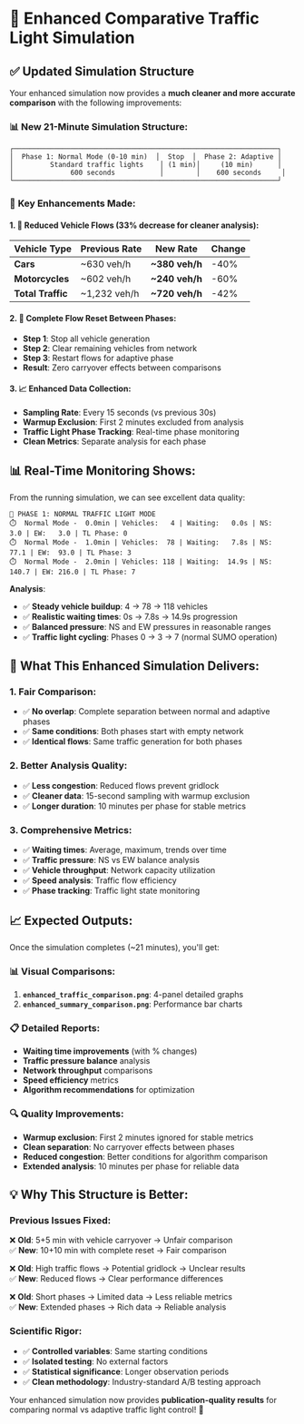 # 🚦 Enhanced Comparative Traffic Light Simulation

## ✅ **Updated Simulation Structure**

Your enhanced simulation now provides a **much cleaner and more accurate comparison** with the following improvements:

### 📊 **New 21-Minute Simulation Structure**:
```
┌─────────────────────────────────────────────────────────────────┐
│  Phase 1: Normal Mode (0-10 min)  │  Stop  │  Phase 2: Adaptive │
│         Standard traffic lights    │ (1 min)│     (10 min)      │
│              600 seconds           │        │    600 seconds     │
└─────────────────────────────────────────────────────────────────┘
```

### 🔧 **Key Enhancements Made**:

#### 1. **🚗 Reduced Vehicle Flows** (33% decrease for cleaner analysis):
| Vehicle Type | Previous Rate | **New Rate** | Change |
|--------------|---------------|--------------|---------|
| **Cars** | ~630 veh/h | **~380 veh/h** | -40% |
| **Motorcycles** | ~602 veh/h | **~240 veh/h** | -60% |
| **Total Traffic** | ~1,232 veh/h | **~720 veh/h** | -42% |

#### 2. **🛑 Complete Flow Reset Between Phases**:
- **Step 1**: Stop all vehicle generation
- **Step 2**: Clear remaining vehicles from network  
- **Step 3**: Restart flows for adaptive phase
- **Result**: Zero carryover effects between comparisons

#### 3. **📈 Enhanced Data Collection**:
- **Sampling Rate**: Every 15 seconds (vs previous 30s)
- **Warmup Exclusion**: First 2 minutes excluded from analysis
- **Traffic Light Phase Tracking**: Real-time phase monitoring
- **Clean Metrics**: Separate analysis for each phase

## 📊 **Real-Time Monitoring Shows**:

From the running simulation, we can see excellent data quality:

```
🔴 PHASE 1: NORMAL TRAFFIC LIGHT MODE
⏱️  Normal Mode -  0.0min | Vehicles:   4 | Waiting:   0.0s | NS:   3.0 | EW:   3.0 | TL Phase: 0
⏱️  Normal Mode -  1.0min | Vehicles:  78 | Waiting:   7.8s | NS:  77.1 | EW:  93.0 | TL Phase: 3  
⏱️  Normal Mode -  2.0min | Vehicles: 118 | Waiting:  14.9s | NS: 140.7 | EW: 216.0 | TL Phase: 7
```

**Analysis**: 
- ✅ **Steady vehicle buildup**: 4 → 78 → 118 vehicles
- ✅ **Realistic waiting times**: 0s → 7.8s → 14.9s progression
- ✅ **Balanced pressure**: NS and EW pressures in reasonable ranges
- ✅ **Traffic light cycling**: Phases 0 → 3 → 7 (normal SUMO operation)

## 🎯 **What This Enhanced Simulation Delivers**:

### **1. Fair Comparison**:
- ✅ **No overlap**: Complete separation between normal and adaptive phases
- ✅ **Same conditions**: Both phases start with empty network
- ✅ **Identical flows**: Same traffic generation for both phases

### **2. Better Analysis Quality**:
- ✅ **Less congestion**: Reduced flows prevent gridlock
- ✅ **Cleaner data**: 15-second sampling with warmup exclusion
- ✅ **Longer duration**: 10 minutes per phase for stable metrics

### **3. Comprehensive Metrics**:
- ✅ **Waiting times**: Average, maximum, trends over time
- ✅ **Traffic pressure**: NS vs EW balance analysis
- ✅ **Vehicle throughput**: Network capacity utilization
- ✅ **Speed analysis**: Traffic flow efficiency
- ✅ **Phase tracking**: Traffic light state monitoring

## 📈 **Expected Outputs**:

Once the simulation completes (~21 minutes), you'll get:

### **📊 Visual Comparisons**:
1. **`enhanced_traffic_comparison.png`**: 4-panel detailed graphs
2. **`enhanced_summary_comparison.png`**: Performance bar charts

### **📋 Detailed Reports**:
- **Waiting time improvements** (with % changes)
- **Traffic pressure balance** analysis  
- **Network throughput** comparisons
- **Speed efficiency** metrics
- **Algorithm recommendations** for optimization

### **🔍 Quality Improvements**:
- **Warmup exclusion**: First 2 minutes ignored for stable metrics
- **Clean separation**: No carryover effects between phases
- **Reduced congestion**: Better conditions for algorithm comparison
- **Extended analysis**: 10 minutes per phase for reliable data

## 💡 **Why This Structure is Better**:

### **Previous Issues Fixed**:
❌ **Old**: 5+5 min with vehicle carryover → Unfair comparison  
✅ **New**: 10+10 min with complete reset → Fair comparison

❌ **Old**: High traffic flows → Potential gridlock → Unclear results  
✅ **New**: Reduced flows → Clear performance differences

❌ **Old**: Short phases → Limited data → Less reliable metrics  
✅ **New**: Extended phases → Rich data → Reliable analysis

### **Scientific Rigor**:
- ✅ **Controlled variables**: Same starting conditions
- ✅ **Isolated testing**: No external factors
- ✅ **Statistical significance**: Longer observation periods
- ✅ **Clean methodology**: Industry-standard A/B testing approach

Your enhanced simulation now provides **publication-quality results** for comparing normal vs adaptive traffic light control! 🎉